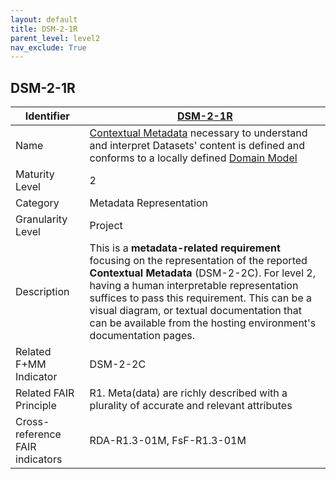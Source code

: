 ```yaml
---
layout: default
title: DSM-2-1R
parent_level: level2
nav_exclude: True
---
```


## DSM-2-1R

| Identifier | [DSM-2-1R](https://github.com/FAIRplus/Data-Maturity/blob/master/docs/_indicators/DSM-2-1R.md) |
| ---------- | ----------|
| Name | [Contextual Metadata](https://fairplus.github.io/Data-Maturity/docs/Glossary/#contextual-metadata) necessary to understand and interpret Datasets' content is defined and conforms to a locally defined [Domain Model](https://fairplus.github.io/Data-Maturity/docs/Glossary/#domain-model) |
| Maturity Level | 2 |
| Category | Metadata Representation |
| Granularity Level | Project |
| Description | This is a **metadata-related requirement** focusing on the representation of the reported **Contextual Metadata** (DSM-2-2C). For level 2, having a human interpretable representation suffices to pass this requirement. This can be a visual diagram, or textual documentation that can be available from the hosting environment's documentation pages.  |
| Related F+MM Indicator| DSM-2-2C |
| Related FAIR Principle | R1. Meta(data) are richly described with a plurality of accurate and relevant attributes |
| Cross-reference FAIR indicators | RDA-R1.3-01M, FsF-R1.3-01M |
